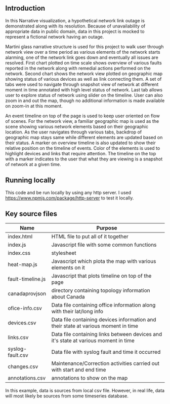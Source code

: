 ## Introduction
In this Narrative visualization, a hypothetical network link outage is demonstrated along with its resolution. Because of unavailability of appropriate data in public domain, data in this project is mocked to represent a fictional network having an outage.

Martini glass narrative structure is used for this project to walk user through network view over a time period as various elements of the network starts alarming, one of the network link goes down and eventually all issues are resolved. First chart plotted on time scale shows overview of various faults reported in the network along with remedial actions performed on the network. Second chart shows the network view plotted on geographic map showing status of various devices as well as link connecting them. A set of tabs were used to navigate through snapshot view of network at different moment in time annotated with high level status of network. Last tab allows user to explore status of network using slider on the timeline. User can also zoom in and out the map, though no additional information is made available on zoom-in at this moment.

An event timeline on top of the page is used to keep user oriented on flow of scenes. For the network view, a familiar geographic map is used as the scene showing various network elements based on their geographic location. As the user navigates through various tabs, backdrop of geographic map stays same while different elements are updated based on their status. A marker on overview timeline is also updated to show their relative position on the timeline of events. Color of the elements is used to highlight devices and links that require attention. The timeline on the top with a marker indicates to the user that what they are viewing is a snapshot of network at a given time.

## Running locally
This code and be run locally by using any http server. I used https://www.npmjs.com/package/http-server to test it locally.

## Key source files

| Name      | Purpose     | 
|-----------|-------------|
|index.html | HTML file to put all of it together |
|index.js   | Javascript file with some common functions |
|index.css  | stylesheet  |
|heat-map.js| Javascript which plota the map with various elements on it|
|fault-timeline.js|Javascript that plots timeline on top of the page |
|canadaprovjson| directory containing topology information about Canada |
|ofice-info.csv| Data file containing office information along with their lat/long info|
|devices.csv| Data file containing devices information and their state at various moment in time|
|links.csv  | Data file containing links between devices and it's state at various moment in time |
|syslog-fault.csv| Data file with syslog fault and time it occurred |
|changes.csv| Maintenance/Correction activities carried out with start and end time |
|annotations.csv| annotations to show on the map |

In this example, data is sources from local csv file. However, in real life, data will most likely be sources from some timeseries database.
